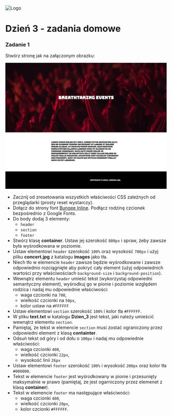 <img alt="Logo" src="http://coderslab.pl/img/coderslab-logo.png" width="400">

# Dzień 3 - zadania domowe

### Zadanie 1

Stwórz stronę jak na załączonym obrazku:

![](images/site.jpg)

* Zacznij od zresetowania wszystkich właściwości CSS zależnych od przeglądarki (prosty reset wystarczy).
* Dołącz do strony font [Bungee Inline](https://fonts.google.com/specimen/Bungee+Inline). Podłącz rodzinę czcionek bezpośrednio z Google Fonts.
* Do body dodaj 3 elementy:
    * ```header```
    * ```section```
    * ```footer```
* Stwórz klasę __container__. Ustaw jej szerokość ```800px``` i spraw, żeby zawsze była wyśrodkowana w poziomie.
* Ustaw elementowi ```header``` szerokość ```100%``` oraz wysokość ```700px``` i użyj pliku __concert.jpg__ z katalogu __images__ jako tła.
* Niech tło w elemencie ```header``` zawsze będzie wyśrodkowane i zawsze odpowiednio rozciągnięte aby pokryć cały element (użyj odpowiednich wartości przy właściwościach ```background-size``` i ```background-position```).
* Wewnątrz elementu ```header``` umieść tekst (wykorzystaj odpowiedni semantyczny element), wyśrodkuj go w pionie i poziomie względem rodzica i nadaj mu odpowiednie właściwości:
    * waga czcionki na ```700```,
    * wielkość czcionki na ```50px```,
    * kolor ustaw na ```#FFFFFF```
* Ustaw elementowi ```section``` szerokość ```100%``` i kolor tła ```#FFFFFF```.
* W pliku __text.txt__ w katalogu __Dzien_3__ jest tekst, jaki należy umieścić wewnątrz elementu ```section```.
* Pamiętaj, że tekst w elemencie ```section``` musi zostać ograniczony przez odpowiedni element z klasą __containter__.
* Odsuń tekst od góry i od dołu o ```100px``` i nadaj mu odpowiednie właściwości:
    * waga czcionki ```400```,
    * wielkość czcionki ```22px```,
    * wysokość linii ```26px```
* Ustaw elementowi ```footer``` szerokość ```100%``` i wysokość ```200px``` oraz kolor tła ```#000000```.
* Tekst w elemencie ```footer``` jest wyśrodkowany w pionie i przesunięty maksymalnie w prawo (pamiętaj, że jest ogarniczony przez elemenet z klasą __container__).
* Tekst w elemencie ```footer``` ma następujące właściwości:
    * waga czcionki ```400```,
    * wielkość czcionki ```20px```,
    * kolor czcionki ```#FFFFFF```.
